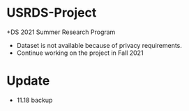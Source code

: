 # USRDS-Project
+DS 2021 Summer Research Program
- Dataset is not available because of privacy requirements.
- Continue working on the project in Fall 2021

# Update
- 11.18 backup
